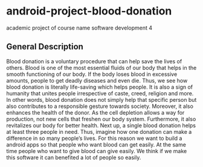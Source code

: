 # android-project-blood-donation
academic project of course name software development 4
## General Description 
Blood donation is a voluntary procedure that can help save the lives of others. Blood is one of the most essential fluids of our body that helps in the smooth functioning of our body. If the body loses blood in excessive amounts, people to get deadly diseases and even die. Thus, we see how blood donation is literally life-saving which helps people. It is also a sign of humanity that unites people irrespective of caste, creed, religion and more. In other words, blood donation does not simply help that specific person but also contributes to a responsible gesture towards society. Moreover, it also enhances the health of the donor. As the cell depletion allows a way for production, not new cells that freshen our body system. Furthermore, it also revitalizes our body for better health. Next up, a single blood donation helps at least three people in need. Thus, imagine how one donation can make a difference in so many people’s lives. For this reason we want to build a android apps so that people who want blood can get easily. At the same time people who want to give blood can give easily. We think if we make this software it can benefited a lot of people so easily.
